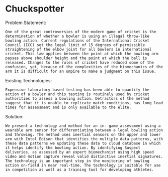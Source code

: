 # Chuckspotter
	
Problem Statement:
	
	One of the great controversies of the modern game of cricket is the determination of whether a bowler is using an illegal throw-like bowling action. Current regulations of the International Cricket Council (ICC) set the legal limit of 15 degrees of permissible straightening of the elbow joint for all bowlers in international cricket. This law applies between the point at which the bowling arm passes above shoulder height and the point at which the ball is released. Changes to the rules of cricket have reduced some of the confusion, yet, because of the complexities of the biomechanics of the arm it is difficult for an umpire to make a judgment on this issue. 

Existing Technologies:

	Expensive laboratory based testing has been able to quantify the action of a bowler and this testing is routinely used by cricket authorities to assess a bowling action. Detractors of the method suggest that it is unable to replicate match conditions, has long lead times for assessment and is only available to the elite.
	 
Solution:

	We present a technology and method for an in- game assessment using a wearable arm sensor for differentiating between a legal bowling action and throwing. The method uses inertial sensors on the upper and lower arm with Intel Edison that identifies the multiple data patterns, with these data patterns we updating these data to cloud database in which it helps identify the bowling action. By identifying Suspect deliveries, as assessed by an expert biomechanist using high speed video and motion capture reveal valid distinctive inertial signatures. The technology is an important step in the monitoring of bowling action on-field in near real-time. The technology is suitable for use in competition as well as a training tool for developing athletes.
	
